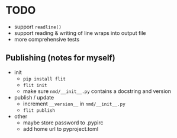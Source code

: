 # TODO

* support `readline()`
* support reading & writing of line wraps into output file
* more comprehensive tests

## Publishing (notes for myself)

* init
    * `pip install flit`
    * `flit init`
    * make sure `nmd/__init__.py` contains a docstring and version
* publish / update
    * increment `__version__` in `nmd/__init__.py`
    * `flit publish`
* other
    * maybe store password to .pypirc
    * add home url to pyproject.toml
